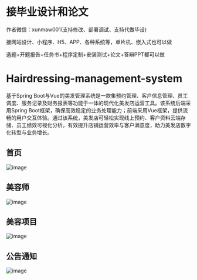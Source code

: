 # 接毕业设计和论文
作者微信：xunmaw001(支持修改、部署调试、支持代做毕设)

接网站设计、小程序、H5、APP、各种系统等，单片机、嵌入式也可以做

选题+开题报告+任务书+程序定制+安装测试+论文+答辩PPT都可以做
# Hairdressing-management-system
基于Spring Boot与Vue的美发管理系统是一款集预约管理、客户信息管理、员工调度、服务记录及财务报表等功能于一体的现代化美发店运营工具。该系统后端采用Spring Boot框架，确保高效稳定的业务处理能力；前端采用Vue框架，提供流畅的用户交互体验。通过该系统，美发店可轻松实现线上预约、客户资料云端存储、员工绩效可视化分析，有效提升店铺运营效率与客户满意度，助力美发店数字化转型与业务增长。
## 首页
![image](https://github.com/user-attachments/assets/9736623e-23aa-4e9b-aaee-38ce8665cea3)
## 美容师
![image](https://github.com/user-attachments/assets/39f5f542-5678-4e23-b4f7-5552678d050f)
## 美容项目
![image](https://github.com/user-attachments/assets/8a240f94-0bad-44da-abb1-a26cca588568)
## 公告通知
![image](https://github.com/user-attachments/assets/f8bf632d-5122-47a7-8432-105a4c5934ba)

